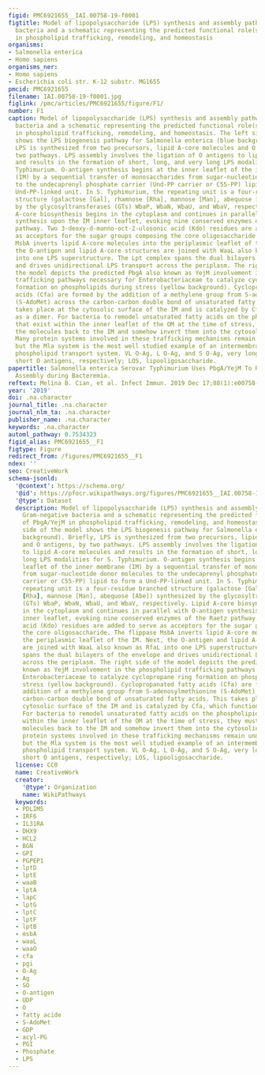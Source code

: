 ```yaml
---
figid: PMC6921655__IAI.00758-19-f0001
figtitle: Model of lipopolysaccharide (LPS) synthesis and assembly pathways for Gram-negative
  bacteria and a schematic representing the predicted functional role(s) of PbgA/YejM
  in phospholipid trafficking, remodeling, and homeostasis
organisms:
- Salmonella enterica
- Homo sapiens
organisms_ner:
- Homo sapiens
- Escherichia coli str. K-12 substr. MG1655
pmcid: PMC6921655
filename: IAI.00758-19-f0001.jpg
figlink: /pmc/articles/PMC6921655/figure/F1/
number: F1
caption: Model of lipopolysaccharide (LPS) synthesis and assembly pathways for Gram-negative
  bacteria and a schematic representing the predicted functional role(s) of PbgA/YejM
  in phospholipid trafficking, remodeling, and homeostasis. The left side of the model
  shows the LPS biogenesis pathway for Salmonella enterica (blue background). Briefly,
  LPS is synthesized from two precursors, lipid A-core molecules and O antigens, by
  two pathways. LPS assembly involves the ligation of O antigens to lipid A-core molecules
  and results in the formation of short, long, and very long LPS modalities for S.
  Typhimurium. O-antigen synthesis begins at the inner leaflet of the inner membrane
  (IM) by a sequential transfer of monosaccharides from sugar-nucleotide donor molecules
  to the undecaprenyl phosphate carrier (Und-PP carrier or C55-PP) lipid to form a
  Und-PP-linked unit. In S. Typhimurium, the repeating unit is a four-residue branched
  structure (galactose [Gal], rhamnose [Rha], mannose [Man], abequose [Abe]) synthesized
  by the glycosyltransferases (GTs) WbaP, WbaN, WbaU, and WbaV, respectively. Lipid
  A-core biosynthesis begins in the cytoplasm and continues in parallel with O-antigen
  synthesis upon the IM inner leaflet, evoking nine conserved enzymes of the Raetz
  pathway. Two 3-deoxy-d-manno-oct-2-ulosonic acid (Kdo) residues are added to serve
  as acceptors for the sugar groups composing the core oligosaccharide. The flippase
  MsbA inverts lipid A-core molecules into the periplasmic leaflet of the IM. Next,
  the O-antigen and lipid A-core structures are joined with WaaL also known as RfaL
  into one LPS superstructure. The Lpt complex spans the dual bilayers of the envelope
  and drives unidirectional LPS transport across the periplasm. The right side of
  the model depicts the predicted PbgA also known as YejM involvement in the phospholipid
  trafficking pathways necessary for Enterobacteriaceae to catalyze cyclopropane ring
  formation on phospholipids during stress (yellow background). Cyclopropanated fatty
  acids (Cfa) are formed by the addition of a methylene group from S-adenosylmethionine
  (S-AdoMet) across the carbon-carbon double bond of unsaturated fatty acids. This
  takes place at the cytosolic surface of the IM and is catalyzed by Cfa, which functions
  as a dimer. For bacteria to remodel unsaturated fatty acids on the phospholipids
  that exist within the inner leaflet of the OM at the time of stress, they must traffic
  the molecules back to the IM and somehow invert them into the cytosolic leaflet.
  Many protein systems involved in these trafficking mechanisms remain undiscovered,
  but the Mla system is the most well studied example of an intermembrane bacterial
  phospholipid transport system. VL O-Ag, L O-Ag, and S O-Ag, very long, long, and
  short O antigens, respectively; LOS, lipooligosaccharide.
papertitle: Salmonella enterica Serovar Typhimurium Uses PbgA/YejM To Regulate Lipopolysaccharide
  Assembly during Bacteremia.
reftext: Melina B. Cian, et al. Infect Immun. 2019 Dec 17;88(1):e00758-19.
year: '2019'
doi: .na.character
journal_title: .na.character
journal_nlm_ta: .na.character
publisher_name: .na.character
keywords: .na.character
automl_pathway: 0.7534323
figid_alias: PMC6921655__F1
figtype: Figure
redirect_from: /figures/PMC6921655__F1
ndex: ''
seo: CreativeWork
schema-jsonld:
  '@context': https://schema.org/
  '@id': https://pfocr.wikipathways.org/figures/PMC6921655__IAI.00758-19-f0001.html
  '@type': Dataset
  description: Model of lipopolysaccharide (LPS) synthesis and assembly pathways for
    Gram-negative bacteria and a schematic representing the predicted functional role(s)
    of PbgA/YejM in phospholipid trafficking, remodeling, and homeostasis. The left
    side of the model shows the LPS biogenesis pathway for Salmonella enterica (blue
    background). Briefly, LPS is synthesized from two precursors, lipid A-core molecules
    and O antigens, by two pathways. LPS assembly involves the ligation of O antigens
    to lipid A-core molecules and results in the formation of short, long, and very
    long LPS modalities for S. Typhimurium. O-antigen synthesis begins at the inner
    leaflet of the inner membrane (IM) by a sequential transfer of monosaccharides
    from sugar-nucleotide donor molecules to the undecaprenyl phosphate carrier (Und-PP
    carrier or C55-PP) lipid to form a Und-PP-linked unit. In S. Typhimurium, the
    repeating unit is a four-residue branched structure (galactose [Gal], rhamnose
    [Rha], mannose [Man], abequose [Abe]) synthesized by the glycosyltransferases
    (GTs) WbaP, WbaN, WbaU, and WbaV, respectively. Lipid A-core biosynthesis begins
    in the cytoplasm and continues in parallel with O-antigen synthesis upon the IM
    inner leaflet, evoking nine conserved enzymes of the Raetz pathway. Two 3-deoxy-d-manno-oct-2-ulosonic
    acid (Kdo) residues are added to serve as acceptors for the sugar groups composing
    the core oligosaccharide. The flippase MsbA inverts lipid A-core molecules into
    the periplasmic leaflet of the IM. Next, the O-antigen and lipid A-core structures
    are joined with WaaL also known as RfaL into one LPS superstructure. The Lpt complex
    spans the dual bilayers of the envelope and drives unidirectional LPS transport
    across the periplasm. The right side of the model depicts the predicted PbgA also
    known as YejM involvement in the phospholipid trafficking pathways necessary for
    Enterobacteriaceae to catalyze cyclopropane ring formation on phospholipids during
    stress (yellow background). Cyclopropanated fatty acids (Cfa) are formed by the
    addition of a methylene group from S-adenosylmethionine (S-AdoMet) across the
    carbon-carbon double bond of unsaturated fatty acids. This takes place at the
    cytosolic surface of the IM and is catalyzed by Cfa, which functions as a dimer.
    For bacteria to remodel unsaturated fatty acids on the phospholipids that exist
    within the inner leaflet of the OM at the time of stress, they must traffic the
    molecules back to the IM and somehow invert them into the cytosolic leaflet. Many
    protein systems involved in these trafficking mechanisms remain undiscovered,
    but the Mla system is the most well studied example of an intermembrane bacterial
    phospholipid transport system. VL O-Ag, L O-Ag, and S O-Ag, very long, long, and
    short O antigens, respectively; LOS, lipooligosaccharide.
  license: CC0
  name: CreativeWork
  creator:
    '@type': Organization
    name: WikiPathways
  keywords:
  - PDLIM5
  - IRF6
  - IL31RA
  - DHX9
  - HCL2
  - BGN
  - GPI
  - PGPEP1
  - lptD
  - lptE
  - waaB
  - lptA
  - lapC
  - lptG
  - lptC
  - lptF
  - lptB
  - msbA
  - waaL
  - waaO
  - cfa
  - pgi
  - O-Ag
  - Ag
  - SO
  - O-antigen
  - UDP
  - O
  - fatty acide
  - S-AdoMet
  - GDP
  - acyl-PG
  - PGI
  - Phosphate
  - LPS
---
```

